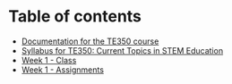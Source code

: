 # Table of contents

* [Documentation for the TE350 course](README.md)
* [Syllabus for TE350: Current Topics in STEM Education](syllabus.md)
* [Week 1 - Class](week-1-class.md)
* [Week 1 - Assignments](week-1-assignments.md)

